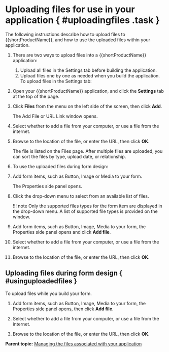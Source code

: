 # Uploading files for use in your application { #uploadingfiles .task }

The following instructions describe how to upload files to {{shortProductName}}, and how to use the uploaded files within your application.

1.  There are two ways to upload files into a {{shortProductName}} application:

    1.  Upload all files in the Settings tab before building the application.
    2.  Upload files one by one as needed when you build the application.
    To upload files in the Settings tab:

2.  Open your {{shortProductName}} application, and click the **Settings** tab at the top of the page.

3.  Click **Files** from the menu on the left side of the screen, then click **Add**.

    The Add File or URL Link window opens.

4.  Select whether to add a file from your computer, or use a file from the internet.

5.  Browse to the location of the file, or enter the URL, then click **OK**.

    The file is listed on the Files page. After multiple files are uploaded, you can sort the files by type, upload date, or relationship.

6.  To use the uploaded files during form design:
7.  Add form items, such as Button, Image or Media to your form.

    The Properties side panel opens.

8.  Click the drop-down menu to select from an available list of files.

    !!! note
        Only the supported files types for the form item are displayed in the drop-down menu. A list of supported file types is provided on the window.

9.  Add form items, such as Button, Image, Media to your form, the Properties side panel opens and click **Add file**.

10. Select whether to add a file from your computer, or use a file from the internet.

11. Browse to the location of the file, or enter the URL, then click **OK**.


## Uploading files during form design { #usinguploadedfiles }

To upload files while you build your form.

1.  Add form items, such as Button, Image, Media to your form, the Properties side panel opens, then click **Add file**.

2.  Select whether to add a file from your computer, or use a file from the internet.

3.  Browse to the location of the file, or enter the URL, then click **OK**.



**Parent topic:** [Managing the files associated with your application](wf_managing_the_files_associated_with_your_appl.md)


